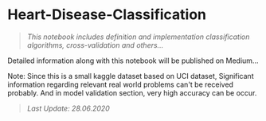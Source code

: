 # Heart-Disease-Classification

> *This notebook includes definition and implementation classification algorithms, cross-validation and others...*


Detailed information along with this notebook will be published on Medium...

Note: Since this is a small kaggle dataset based on UCI dataset, Significant information regarding relevant real world problems can't be received probably. And in model validation section, very high accuracy can be occur.

> *Last Update: 28.06.2020*
